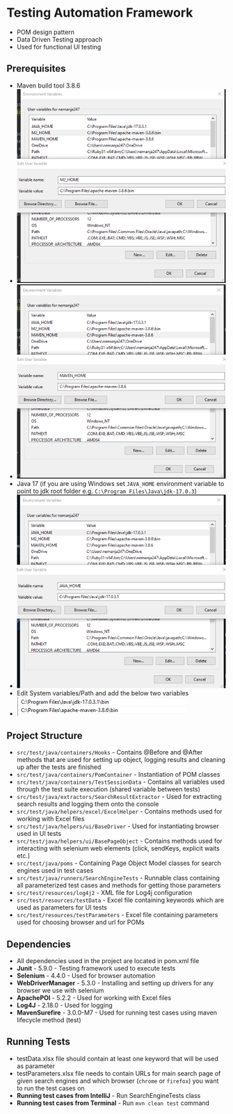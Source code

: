 # Testing Automation Framework
- POM design pattern
- Data Driven Testing approach
- Used for functional UI testing

## Prerequisites
- Maven build tool 3.8.6
- ![M2 Environment Variable](https://github.com/NemanjaVlaisavljevic/Automation-Framework/blob/master/env_variables/m2_home_env_variable.png)
- ![MAVEN HOME Environment Variable](https://github.com/NemanjaVlaisavljevic/Automation-Framework/blob/master/env_variables/maven_home_env_variable.png)
- Java 17 (if you are using Windows set `JAVA_HOME` environment variable to point to jdk root folder e.g. `C:\Program Files\Java\jdk-17.0.3`)
- ![Java Environment Variable](https://github.com/NemanjaVlaisavljevic/Automation-Framework/blob/master/env_variables/java_env_variable.png)
- Edit System variables/Path and add the below two variables
- ![System Path Environment Variables](https://github.com/NemanjaVlaisavljevic/Automation-Framework/blob/master/env_variables/system_Path_env_variables.png)

## Project Structure
- `src/test/java/containers/Hooks` - Contains @Before and @After methods that are used for setting up object, logging results and cleaning up after the tests are finished
- `src/test/java/containers/PomContainer` - Instantiation of POM classes
- `src/test/java/containers/TestSessionData` - Contains all variables used through the test suite execution (shared variable between tests)
- `src/test/java/extractors/SearchResultExtractor` - Used for extracting search results and logging them onto the console
- `src/test/java/helpers/excel/ExcelHelper` - Contains methods used for working with Excel files
- `src/test/java/helpers/ui/BaseDriver` - Used for instantiating browser used in UI tests
- `src/test/java/helpers/ui/BasePageObject` - Contains methods used for interacting with selenium web elements (click, sendKeys, explicit waits etc.)
- `src/test/java/poms` - Containing Page Object Model classes for search engines used in test cases
- `src/test/java/runners/SearchEngineTests` - Runnable class containing all parameterized test cases and methods for getting those parameters
- `src/test/resources/log4j2` - XML file for Log4j configuration
- `src/test/resources/testData` - Excel file containing keywords which are used as parameters for UI tests
- `src/test/resources/testParameters` - Excel file containing parameters used for choosing browser and url for POMs

## Dependencies
- All dependencies used in the project are located in pom.xml file
- **Junit** - 5.9.0 - Testing framework used to execute tests
- **Selenium** - 4.4.0 - Used for browser automation
- **WebDriverManager** - 5.3.0 - Installing and setting up drivers for any browser we use with selenium
- **ApachePOI** - 5.2.2 - Used for working with Excel files
- **Log4J** - 2.18.0 - Used for logging
- **MavenSurefire** - 3.0.0-M7 - Used for running test cases using maven lifecycle method (test)

## Running Tests
- testData.xlsx file should contain at least one keyword that will be used as parameter
- testParameters.xlsx file needs to contain URLs for main search page of given search engines and which browser (`chrome` or `firefox`) you want to run the test cases on
- **Running test cases from IntelliJ** - Run SearchEngineTests class
- **Running test cases from Terminal** - Run `mvn clean test` command